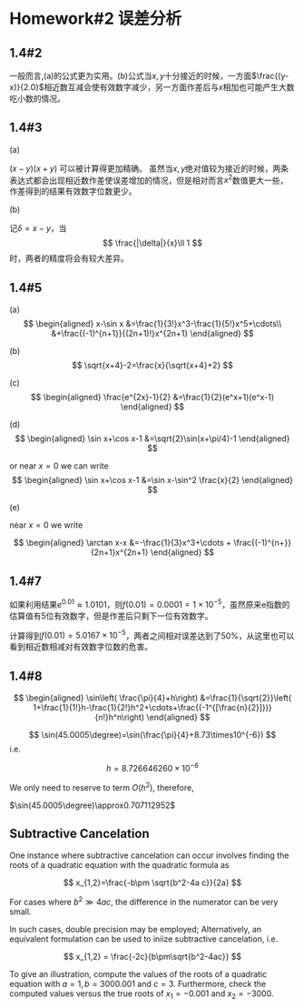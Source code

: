 # Homework#2 误差分析

## 1.4#2

一般而言,(a)的公式更为实用。(b)公式当$x,y$十分接近的时候，一方面$\frac{(y-x)}{2.0}$相近数互减会使有效数字减少，另一方面作差后与$x$相加也可能产生大数吃小数的情况。

## 1.4#3

(a)

$(x-y)(x+y)$ 可以被计算得更加精确。
虽然当$x,y$绝对值较为接近的时候，两条表达式都会出现相近数作差使误差增加的情况，但是相对而言$x^2$数值更大一些，作差得到的结果有效数字位数更少。

(b)

记$\delta=x-y$，当
$$
\frac{|\delta|}{x}\ll 1
$$
时，两者的精度将会有较大差异。

## 1.4#5

(a) 
$$
\begin{aligned}
    x-\sin x
    &=\frac{1}{3!}x^3-\frac{1}{5!}x^5+\cdots\\
    &+\frac{(-1)^{n+1}}{(2n+1)!}x^{2n+1}
\end{aligned}
$$

(b)
$$
\sqrt{x+4}-2=\frac{x}{\sqrt{x+4}+2}
$$

(c)
$$
\begin{aligned}
    \frac{e^{2x}-1}{2} &=\frac{1}{2}(e^x+1)(e^x-1)
\end{aligned}
$$

(d)
$$
\begin{aligned}
    \sin x+\cos x-1
    &=\sqrt{2}\sin(x+\pi/4)-1
\end{aligned}
$$

or near $x=0$ we can write
$$
\begin{aligned}
    \sin x+\cos x-1
    &=\sin x-\sin^2 \frac{x}{2}
\end{aligned}
$$

(e)

near $x=0$ we write

$$
\begin{aligned}
    \arctan x-x
    &=-\frac{1}{3}x^3+\cdots + \frac{(-1)^{n+}}{2n+1}x^{2n+1}
\end{aligned}
$$

## 1.4#7

如果利用结果$e^{0.01}\approx1.0101$，则$f(0.01)=0.0001=1\times 10^{-5}$，虽然原来e指数的估算值有5位有效数字，但是作差后只剩下一位有效数字。

计算得到$f(0.01)=5.0167\times10^{-5}$，两者之间相对误差达到了50%，从这里也可以看到相近数相减对有效数字位数的危害。

## 1.4#8

$$
\begin{aligned}
    \sin\left( \frac{\pi}{4}+h\right)
    &=\frac{1}{\sqrt{2}}\left( 1+\frac{1}{1!}h-\frac{1}{2!}h^2+\cdots+\frac{(-1^{[\frac{n}{2}]})}{n!}h^n\right)
\end{aligned}
$$

$$
\sin(45.0005\degree)=\sin(\frac{\pi}{4}+8.73\times10^{-6})
$$
i.e. 

$$
h=8.726646260\times 10^{-6}
$$

We only need to reserve to term $O(h^2)$, therefore,

$\sin(45.0005\degree)\approx0.707112952$


## Subtractive Cancelation

One instance where subtractive cancelation can occur involves finding the roots of a quadratic equation with the quadratic formula as 

$$
x_{1,2}=\frac{-b\pm \sqrt{b^2-4a c}}{2a}
$$

For cases where $b^2\gg 4ac$, the difference in the numerator can be very small.

In such cases, double precision may be employed; Alternatively, an equivalent formulation can be used to iniize subtractive cancelation, i.e.

$$
x_{1,2} = \frac{-2c}{b\pm\sqrt{b^2-4ac}}
$$

To give an illustration, compute the values of the roots of a quadratic equation with $a=1, b=3000.001$ and $c=3$. Furthermore, check the computed values versus the true roots of $x_1 = -0.001$ and $x_2 = -3000$.
